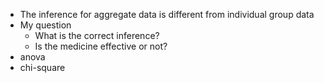 - The inference for aggregate data is different from individual group data
- My question
	- What is the correct inference?
	- Is the medicine effective or not?
- anova
- chi-square